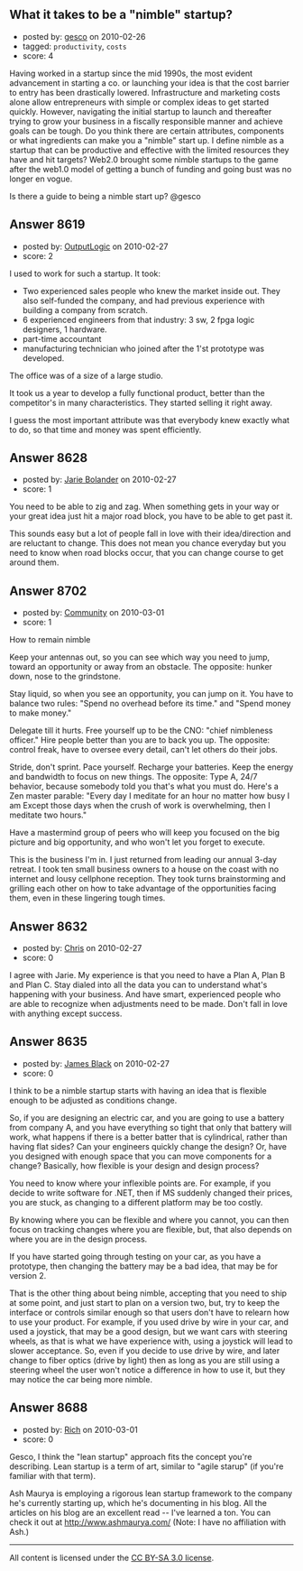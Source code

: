 ## What it takes to be a "nimble" startup?

- posted by: [gesco](https://stackexchange.com/users/-1/2698-gesco) on 2010-02-26
- tagged: `productivity`, `costs`
- score: 4

Having worked in a startup since the mid 1990s, the most evident advancement in starting a co. or launching your idea is that the cost barrier to entry has been drastically lowered.  Infrastructure and marketing costs alone allow entrepreneurs with simple or complex ideas to get started quickly.  However, navigating the initial startup to launch and thereafter trying to grow your business in a fiscally responsible manner and achieve goals can be tough.  Do you think there are certain attributes, components or what ingredients can make you a "nimble" start up.  I define nimble as a startup that can be productive and effective with the limited resources they have and hit targets?  Web2.0 brought some nimble startups to the game after the web1.0 model of getting a bunch of funding and going bust was no longer en vogue.  

Is there a guide to being a nimble start up?
@gesco


## Answer 8619

- posted by: [OutputLogic](https://stackexchange.com/users/-1/1096-outputlogic) on 2010-02-27
- score: 2

I used to work for such a startup. It took:

  - Two experienced sales people who knew the market inside out. They also self-funded the company, and had previous experience with building a company from scratch.
  - 6 experienced engineers from that industry: 3 sw, 2 fpga logic designers, 1 hardware.
  - part-time accountant
  - manufacturing technician who joined after the 1'st prototype was developed.

 The office was of a size of a large studio. 

 It took us a year to develop a fully functional product, better than the competitor's in many characteristics. They started selling it right away. 

 I guess the most important attribute was that everybody knew exactly what to do, so that time and money was spent efficiently. 


## Answer 8628

- posted by: [Jarie Bolander](https://stackexchange.com/users/-1/585-jarie-bolander) on 2010-02-27
- score: 1

You need to be able to zig and zag. When something gets in your way or your great idea just hit a major road block, you have to be able to get past it.

This sounds easy but a lot of people fall in love with their idea/direction and are reluctant to change. This does not mean you chance everyday but you need to know when road blocks occur, that you can change course to get around them.


## Answer 8702

- posted by: [Community](https://stackexchange.com/users/-1/-1-community) on 2010-03-01
- score: 1

How to remain nimble

Keep your antennas out, so you can see which way you need to jump, toward an opportunity or away from an obstacle. 
The opposite: hunker down, nose to the grindstone.

Stay liquid, so when you see an opportunity, you can jump on it.
You have to balance two rules:
"Spend no overhead before its time." and "Spend money to make money." 

Delegate till it hurts. Free yourself up to be the CNO: "chief nimbleness officer." Hire people better than you are to back you up.
The opposite: control freak, have to oversee every detail, can't let others do their jobs.

Stride, don't sprint. Pace yourself. Recharge your batteries. Keep the energy and bandwidth to focus on new things. 
The opposite: Type A, 24/7 behavior, because somebody told you that's what you must do.
Here's a Zen master parable:
"Every day I meditate for an hour
no matter how busy I am
Except those days when the crush of work is overwhelming,
then I meditate two hours." 

Have a mastermind group of peers who will keep you focused on the big picture and big opportunity, and who won't let you forget to execute.

This is the business I'm in. I just returned from leading our annual 3-day retreat. I took ten small business owners to a house on the coast with no internet and lousy cellphone reception. They took turns brainstorming and grilling each other on how to take advantage of the opportunities facing them, even in these lingering tough times. 





## Answer 8632

- posted by: [Chris](https://stackexchange.com/users/-1/412-chris) on 2010-02-27
- score: 0

I agree with Jarie. My experience is that you need to have a Plan A, Plan B and Plan C. Stay dialed into all the data you can to understand what's happening with your business. And have smart, experienced people who are able to recognize when adjustments need to be made. Don't fall in love with anything except success.


## Answer 8635

- posted by: [James Black](https://stackexchange.com/users/-1/1074-james-black) on 2010-02-27
- score: 0

I think to be a nimble startup starts with having an idea that is flexible enough to be adjusted as conditions change.

So, if you are designing an electric car, and you are going to use a battery from company A, and you have everything so tight that only that battery will work, what happens if there is a better batter that is cylindrical, rather than having flat sides? Can your engineers quickly change the design?  Or, have you designed with enough space that you can move components for a change?  Basically, how flexible is your design and design process?

You need to know where your inflexible points are. For example, if you decide to write software for .NET, then if MS suddenly changed their prices, you are stuck, as changing to a different platform may be too costly.

By knowing where you can be flexible and where you cannot, you can then focus on tracking changes where you are flexible, but, that also depends on where you are in the design process.

If you have started going through testing on your car, as you have a prototype, then changing the battery may be a bad idea, that may be for version 2.

That is the other thing about being nimble, accepting that you need to ship at some point, and just start to plan on a version two, but, try to keep the interface or controls similar enough so that users don't have to relearn how to use your product. For example, if you used drive by wire in your car, and used a joystick, that may be a good design, but we want cars with steering wheels, as that is what we have experience with, using a joystick will lead to slower acceptance.  So, even if you decide to use drive by wire, and later change to fiber optics (drive by light) then as long as you are still using a steering wheel the user won't notice a difference in how to use it, but they may notice the car being more nimble.


## Answer 8688

- posted by: [Rich](https://stackexchange.com/users/-1/1501-rich) on 2010-03-01
- score: 0

<p>Gesco, 
I think the "lean startup" approach fits the concept you're describing.  Lean startup is a term of art, similar to "agile starup" (if you're familiar with that term).</p>

<p>Ash Maurya is employing a rigorous lean startup framework to the company he's currently starting up, which he's documenting in his blog.  All the articles on his blog are an excellent read -- I've learned a ton.  You can check it out at <a href="http://www.ashmaurya.com/" rel="nofollow">http://www.ashmaurya.com/</a> (Note: I have no affiliation with Ash.)</p>




---

All content is licensed under the [CC BY-SA 3.0 license](https://creativecommons.org/licenses/by-sa/3.0/).
